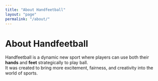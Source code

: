 ```yaml
---
title: "About Handfeetball"
layout: "page"
permalink: "/about/"
---
```


# About Handfeetball
Handfeetball is a dynamic new sport where players can use both their **hands** and **feet** strategically to play ball.  
It was created to bring more excitement, fairness, and creativity into the world of sports.

